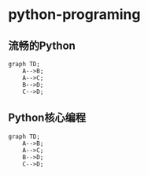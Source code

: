 # python-programing

## 流畅的Python

```mermaid
graph TD;
    A-->B;
    A-->C;
    B-->D;
    C-->D;
```

## Python核心编程

```mermaid
graph TD;
    A-->B;
    A-->C;
    B-->D;
    C-->D;
```
